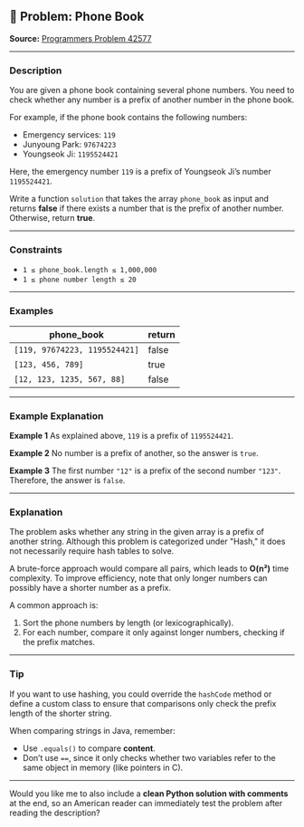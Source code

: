 ## 📖 Problem: Phone Book

**Source:** [Programmers Problem 42577](https://programmers.co.kr/learn/courses/30/lessons/42577)

---

### Description

You are given a phone book containing several phone numbers. You need to check whether any number is a prefix of another number in the phone book.

For example, if the phone book contains the following numbers:

* Emergency services: `119`
* Junyoung Park: `97674223`
* Youngseok Ji: `1195524421`

Here, the emergency number `119` is a prefix of Youngseok Ji’s number `1195524421`.

Write a function `solution` that takes the array `phone_book` as input and returns **false** if there exists a number that is the prefix of another number. Otherwise, return **true**.

---

### Constraints

* `1 ≤ phone_book.length ≤ 1,000,000`
* `1 ≤ phone number length ≤ 20`

---

### Examples

| phone\_book                   | return |
| ----------------------------- | ------ |
| `[119, 97674223, 1195524421]` | false  |
| `[123, 456, 789]`             | true   |
| `[12, 123, 1235, 567, 88]`    | false  |

---

### Example Explanation

**Example 1**
As explained above, `119` is a prefix of `1195524421`.

**Example 2**
No number is a prefix of another, so the answer is `true`.

**Example 3**
The first number `"12"` is a prefix of the second number `"123"`. Therefore, the answer is `false`.

---

### Explanation

The problem asks whether any string in the given array is a prefix of another string. Although this problem is categorized under "Hash," it does not necessarily require hash tables to solve.

A brute-force approach would compare all pairs, which leads to **O(n²)** time complexity. To improve efficiency, note that only longer numbers can possibly have a shorter number as a prefix.

A common approach is:

1. Sort the phone numbers by length (or lexicographically).
2. For each number, compare it only against longer numbers, checking if the prefix matches.

---

### Tip

If you want to use hashing, you could override the `hashCode` method or define a custom class to ensure that comparisons only check the prefix length of the shorter string.

When comparing strings in Java, remember:

* Use `.equals()` to compare **content**.
* Don’t use `==`, since it only checks whether two variables refer to the same object in memory (like pointers in C).

---

Would you like me to also include a **clean Python solution with comments** at the end, so an American reader can immediately test the problem after reading the description?
